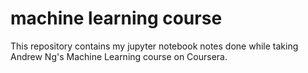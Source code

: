 # machine learning course

This repository contains my jupyter notebook notes done while taking Andrew Ng's Machine Learning course on Coursera.
